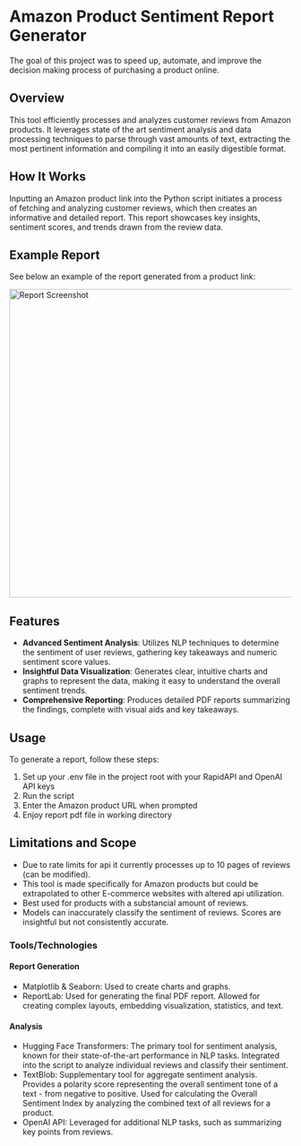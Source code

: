 # Amazon Product Sentiment Report Generator

The goal of this project was to speed up, automate, and improve the decision making process of purchasing a product online. 

## Overview
This tool efficiently processes and analyzes customer reviews from Amazon products. It leverages state of the art sentiment analysis and data processing techniques to parse through vast amounts of text, extracting the most pertinent information and compiling it into an easily digestible format.

## How It Works
Inputting an Amazon product link into the Python script initiates a process of fetching and analyzing customer reviews, which then creates an informative and detailed report. This report showcases key insights, sentiment scores, and trends drawn from the review data.

## Example Report
See below an example of the report generated from a product link:

<a href="https://github.com/bencoleman24/AmazonSentimentalReports/assets/97268624/c86abd3e-4b04-4195-ae8c-c4bdc89dc483">
    <img src="https://github.com/bencoleman24/AmazonSentimentalReports/assets/97268624/c86abd3e-4b04-4195-ae8c-c4bdc89dc483" width="550" alt="Report Screenshot"/>
</a>

## Features
- **Advanced Sentiment Analysis**: Utilizes NLP techniques to determine the sentiment of user reviews, gathering key takeaways and numeric sentiment score values. 
- **Insightful Data Visualization**: Generates clear, intuitive charts and graphs to represent the data, making it easy to understand the overall sentiment trends.
- **Comprehensive Reporting**: Produces detailed PDF reports summarizing the findings, complete with visual aids and key takeaways.

## Usage
To generate a report, follow these steps:
1. Set up your .env file in the project root with your RapidAPI and OpenAI API keys
2. Run the script
3. Enter the Amazon product URL when prompted
4. Enjoy report pdf file in working directory

## Limitations and Scope

- Due to rate limits for api it currently processes up to 10 pages of reviews (can be modified).
- This tool is made specifically for Amazon products but could be extrapolated to other E-commerce websites with altered api utilization.
- Best used for products with a substancial amount of reviews.
- Models can inaccurately classify the sentiment of reviews. Scores are insightful but not consistently accurate.

### Tools/Technologies

#### Report Generation

- Matplotlib & Seaborn: Used to create charts and graphs.
- ReportLab: Used for generating the final PDF report. Allowed for creating complex layouts, embedding visualization, statistics, and text.

#### Analysis
- Hugging Face Transformers: The primary tool for sentiment analysis, known for their state-of-the-art performance in NLP tasks. Integrated into the script to analyze individual reviews and classify their sentiment.
- TextBlob: Supplementary tool for aggregate sentiment analysis. Provides a polarity score representing the overall sentiment tone of a text - from negative to positive. Used for calculating the Overall Sentiment Index by analyzing the combined text of all reviews for a product.
- OpenAI API: Leveraged for additional NLP tasks, such as summarizing key points from reviews.













